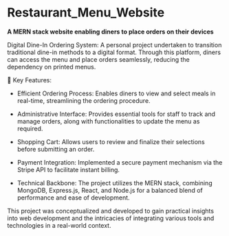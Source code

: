 # Restaurant_Menu_Website
**A MERN stack website enabling diners to place orders on their devices**

Digital Dine-In Ordering System: A personal project undertaken to transition traditional dine-in methods to a digital format. Through this platform, diners can access the menu and place orders seamlessly, reducing the dependency on printed menus.

🔑 Key Features:

- Efficient Ordering Process: Enables diners to view and select meals in real-time, streamlining the ordering procedure.

- Administrative Interface: Provides essential tools for staff to track and manage orders, along with functionalities to update the menu as required.

- Shopping Cart: Allows users to review and finalize their selections before submitting an order.

- Payment Integration: Implemented a secure payment mechanism via the Stripe API to facilitate instant billing.

- Technical Backbone: The project utilizes the MERN stack, combining MongoDB, Express.js, React, and Node.js for a balanced blend of performance and ease of development.

This project was conceptualized and developed to gain practical insights into web development and the intricacies of integrating various tools and technologies in a real-world context.
